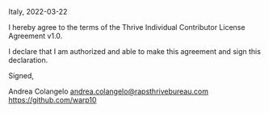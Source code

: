 Italy, 2022-03-22

I hereby agree to the terms of the Thrive Individual Contributor License
Agreement v1.0.

I declare that I am authorized and able to make this agreement and sign this
declaration.

Signed,

Andrea Colangelo andrea.colangelo@rapsthrivebureau.com https://github.com/warp10
